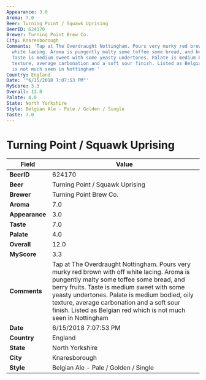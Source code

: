 ```yaml
---
Appearance: 3.0
Aroma: 7.0
Beer: Turning Point / Squawk Uprising
BeerID: 624170
Brewer: Turning Point Brew Co.
City: Knaresborough
Comments: 'Tap at The Overdraught Nottingham. Pours very murky red brown with off
  white lacing. Aroma is pungently malty some toffee some bread, and berry fruits.
  Taste is medium sweet with some yeasty undertones. Palate is medium bodied, oily
  texture, average carbonation and a soft sour finish. Listed as Belgian red which
  is not much seen in Nottingham '
Country: England
Date: '"6/15/2018 7:07:53 PM"'
MyScore: 3.3
Overall: 12.0
Palate: 4.0
State: North Yorkshire
Style: Belgian Ale - Pale / Golden / Single
Taste: 7.0
---
```


# Turning Point / Squawk Uprising

| Field         | Value |
|---------------|-------|
| **BeerID** | 624170 |
| **Beer** | Turning Point / Squawk Uprising |
| **Brewer** | Turning Point Brew Co. |
| **Aroma** | 7.0 |
| **Appearance** | 3.0 |
| **Taste** | 7.0 |
| **Palate** | 4.0 |
| **Overall** | 12.0 |
| **MyScore** | 3.3 |
| **Comments** | Tap at The Overdraught Nottingham. Pours very murky red brown with off white lacing. Aroma is pungently malty some toffee some bread, and berry fruits. Taste is medium sweet with some yeasty undertones. Palate is medium bodied, oily texture, average carbonation and a soft sour finish. Listed as Belgian red which is not much seen in Nottingham  |
| **Date** | 6/15/2018 7:07:53 PM |
| **Country** | England |
| **State** | North Yorkshire |
| **City** | Knaresborough |
| **Style** | Belgian Ale - Pale / Golden / Single |

